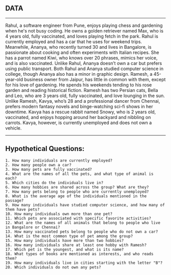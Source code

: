 ## DATA

---

Rahul, a software engineer from Pune, enjoys playing chess and gardening when he's not busy coding. He owns a golden retriever named Max, who is 4 years old, fully vaccinated, and loves playing fetch in the park. Rahul is currently employed and has a car that he uses for weekend trips. Meanwhile, Ananya, who recently turned 30 and lives in Bangalore, is passionate about cooking and often experiments with Italian recipes. She has a parrot named Kiwi, who knows over 20 phrases, mimics her voice, and is also vaccinated. Unlike Rahul, Ananya doesn’t own a car but prefers using public transport. Both Rahul and Ananya studied computer science in college, though Ananya also has a minor in graphic design. Ramesh, a 45-year-old business owner from Jaipur, has little in common with them, except for his love of gardening. He spends his weekends tending to his rose garden and reading historical fiction. Ramesh has two Persian cats, Bella and Leo, who are 3 years old, fully vaccinated, and love lounging in the sun. Unlike Ramesh, Kavya, who’s 28 and a professional dancer from Chennai, prefers modern fantasy novels and binge-watching sci-fi shows in her downtime. Kavya has a rescue rabbit named Snowy, who is 2 years old, vaccinated, and enjoys hopping around her backyard and nibbling on carrots. Kavya, however, is currently unemployed and does not own a vehicle.

---

## **Hypothetical Questions:**

```
1. How many individuals are currently employed?
2. How many people own a car?
3. How many pets are fully vaccinated?
4. What are the names of all the pets, and what type of animal is each?
5. Which cities do the individuals live in?
6. How many hobbies are shared across the group? What are they?
7. How many pets belong to people who are currently unemployed?
8. What is the average age of the individuals mentioned in the passage?
9. How many individuals have studied computer science, and how many of them have pets?
10. How many individuals own more than one pet?
11. Which pets are associated with specific favorite activities?
12. What are the names of all animals that belong to people who live in Bangalore or Chennai?
13. How many vaccinated pets belong to people who do not own a car?
14. What is the most common type of pet among the group?
15. How many individuals have more than two hobbies?
16. How many individuals share at least one hobby with Ramesh?
17. Which pet is the youngest, and what is its name?
18. What types of books are mentioned as interests, and who reads them?
19. How many individuals live in cities starting with the letter "B"?
20. Which individuals do not own any pets?
```
